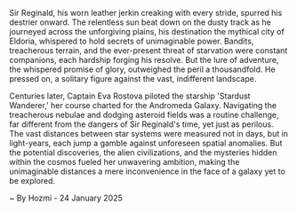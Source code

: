 
Sir Reginald, his worn leather jerkin creaking with every stride, spurred his destrier onward.  The relentless sun beat down on the dusty track as he journeyed across the unforgiving plains, his destination the mythical city of Eldoria, whispered to hold secrets of unimaginable power.  Bandits, treacherous terrain, and the ever-present threat of starvation were constant companions, each hardship forging his resolve.  But the lure of adventure, the whispered promise of glory, outweighed the peril a thousandfold.  He pressed on, a solitary figure against the vast, indifferent landscape.


Centuries later, Captain Eva Rostova piloted the starship 'Stardust Wanderer,' her course charted for the Andromeda Galaxy.  Navigating the treacherous nebulae and dodging asteroid fields was a routine challenge, far different from the dangers of Sir Reginald's time, yet just as perilous.  The vast distances between star systems were measured not in days, but in light-years, each jump a gamble against unforeseen spatial anomalies.  But the potential discoveries, the alien civilizations, and the mysteries hidden within the cosmos fueled her unwavering ambition, making the unimaginable distances a mere inconvenience in the face of a galaxy yet to be explored.

~ By Hozmi - 24 January 2025
